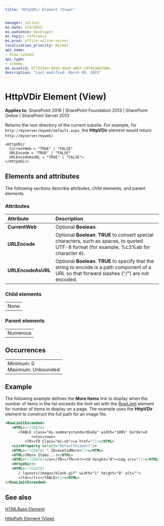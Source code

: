 ```yaml
---
title: "HttpVDir Element (View)"


manager: soliver
ms.date: 3/9/2015
ms.audience: Developer
ms.topic: reference
ms.prod: office-online-server
localization_priority: Normal
api_name:
- View schema
api_type:
- schema
ms.assetid: b77312e4-d455-45e8-a087-19f4b30dfb9e
description: "Last modified: March 09, 2015"
---
```


# HttpVDir Element (View)

 
  
 **Applies to:** SharePoint 2016 | SharePoint Foundation 2013 | SharePoint Online | SharePoint Server 2013
  
Returns the root directory of the current subsite. For example, for  `http://myserver/myweb/default.aspx`, the **HttpVDir** element would return  `http://myserver/myweb/`.
  
```
<HttpVDir
  CurrentWeb = "TRUE" | "FALSE"
  URLEncode = "TRUE" | "FALSE"
  URLEncodeAsURL = "TRUE" | "FALSE">
</HttpVDir>
```

## Elements and attributes

The following sections describe attributes, child elements, and parent elements.

### Attributes

|**Attribute**|**Description**|
|:-----|:-----|
|**CurrentWeb** <br/> |Optional **Boolean**.  <br/> |
|**URLEncode** <br/> |Optional **Boolean**. **TRUE** to convert special characters, such as spaces, to quoted UTF-8 format (for example, %c3%ab for character ë).  <br/> |
|**URLEncodeAsURL** <br/> |Optional **Boolean**. **TRUE** to specify that the string to encode is a path component of a URL so that forward slashes ("/") are not encoded.  <br/> |
   
### Child elements

||
|:-----|
|None |
   
### Parent elements

||
|:-----|
|Numerous |
   
## Occurrences

||
|:-----|
|Minimum: 0  <br/> Maximum: Unbounded  <br/> |
   
## Example

The following example defines the **More Items** link to display when the number of items in the list exceeds the limit set with the [RowLimit](../../collaborative-application-markup-language-caml-schemas/list-schema/rowlimit-element-list.md) element for number of items to display on a page. The example uses the **HttpVDir** element to construct the full path for an image file. 
  
```XML
<RowLimitExceeded>
   <HTML><![CDATA[ 
      <TABLE class="ms-summarystandardbody" width="100%" border=0 
            rules=rows>
         <TR><TD Class="ms-vb"><a href="]]></HTML>
   <ListProperty Select="DefaultViewUrl"/>
   <HTML><![CDATA[ " ID=onetidMore>]]></HTML>
   <HTML>(More Items...)</HTML>
   <HTML><![CDATA[</a></TD></TR><tr><td height="8"><img src="]]></HTML>
   <HttpVDir/>
   <HTML><![CDATA[
      /_layouts/images/blank.gif" width="1" height="8" alt="">
      </td></tr></TABLE>]]></HTML>
</RowLimitExceeded>
```

## See also



[HTMLBase Element](../../collaborative-application-markup-language-caml-schemas/general-schema/htmlbase-element.md)


[HttpPath Element (View)](httppath-element-view.md)

